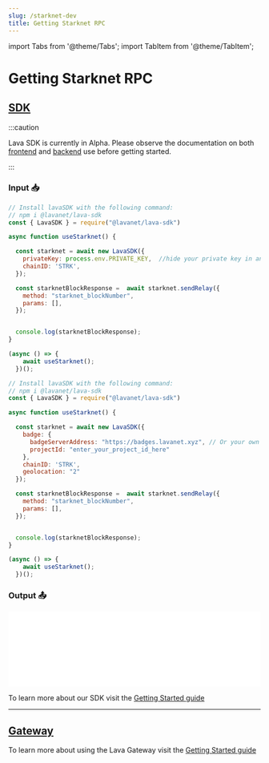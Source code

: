 ```yaml
---
slug: /starknet-dev
title: Getting Starknet RPC
---
```


import Tabs from '@theme/Tabs';
import TabItem from '@theme/TabItem';

# Getting Starknet RPC 

## [SDK](https://github.com/lavanet/lava-sdk)

:::caution 

Lava SDK is currently in Alpha. Please observe the documentation on both [frontend](https://docs.lavanet.xyz/sdk-frontend?utm_source=getting-starknet-rpc&utm_medium=docs&utm_campaign=docs-to-docs) and [backend](https://docs.lavanet.xyz/sdk-backend?utm_source=getting-starknet-rpc&utm_medium=docs&utm_campaign=docs-to-docs) use before getting started.

:::

### Input 📥


<Tabs>

<TabItem value="backend" label="BackEnd">

```jsx
// Install lavaSDK with the following command:
// npm i @lavanet/lava-sdk
const { LavaSDK } = require("@lavanet/lava-sdk")

async function useStarknet() {

  const starknet = await new LavaSDK({
    privateKey: process.env.PRIVATE_KEY,  //hide your private key in an environmental variable
    chainID: 'STRK',
  });

  const starknetBlockResponse =  await starknet.sendRelay({
    method: "starknet_blockNumber",
    params: [],
  });


  console.log(starknetBlockResponse);
}

(async () => {
    await useStarknet();
  })();
```

</TabItem>
<TabItem value="frontend" label="FrontEnd">

```jsx
// Install lavaSDK with the following command:
// npm i @lavanet/lava-sdk
const { LavaSDK } = require("@lavanet/lava-sdk")

async function useStarknet() {

  const starknet = await new LavaSDK({
    badge: {
      badgeServerAddress: "https://badges.lavanet.xyz", // Or your own Badge-Server URL 
      projectId: "enter_your_project_id_here" 
    },
    chainID: 'STRK',
    geolocation: "2"
  });

  const starknetBlockResponse =  await starknet.sendRelay({
    method: "starknet_blockNumber",
    params: [],
  });


  console.log(starknetBlockResponse);
}

(async () => {
    await useStarknet();
  })();
```
</TabItem>

</Tabs>

### Output 📤

<iframe width="100%" src="/img/chains/starknet_call.webm" frameborder="0" allow="autoplay; encrypted-media; gyroscope; picture-in-picture" allowfullscreen></iframe>

To learn more about our SDK visit the [Getting Started guide](https://docs.lavanet.xyz/sdk-getting-started?utm_source=getting-starknet-rpc&utm_medium=docs&utm_campaign=docs-to-docs)

<hr />

## [Gateway](https://gateway.lavanet.xyz/?utm_source=starknet-dev&utm_medium=docs&utm_campaign=docs-to-gateway)

To learn more about using the Lava Gateway visit the [Getting Started guide](https://docs.lavanet.xyz/gateway-getting-started?utm_source=starknet-dev&utm_medium=docs&utm_campaign=docs-to-docs)

